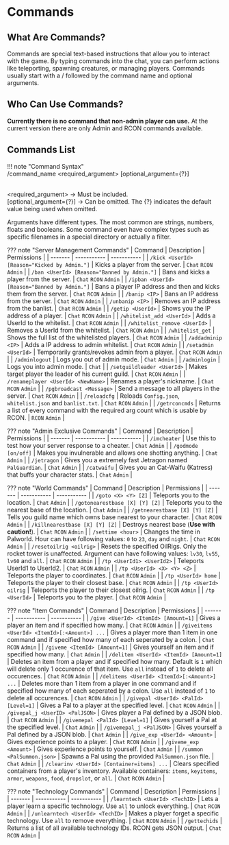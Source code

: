 # Commands

## What Are Commands?

Commands are special text-based instructions that allow you to interact with the game. By typing commands into the chat, you can perform actions like teleporting, spawning creatures, or managing players. Commands usually start with a <span class="var-command">/</span> followed by the command name and optional arguments.

## Who Can Use Commands?

**Currently there is no command that non-admin player can use.**
At the current version there are only Admin and RCON commands available.

## Commands List

!!! note "Command Syntax"
    <span class="var-command">/command_name&nbsp;</span><span class="var-command-arg">&lt;required_argument&gt;&nbsp;</span><span class="var-command-optional">[optional_argument={?}]</span>
    <br>
    <br>
    <p>
    <span class="var-command-arg">&lt;required_argument&gt;</span> → Must be included.<br>
    <span class="var-command-optional">[optional_argument={?}]</span> → Can be omitted. The <span class="var-command-optional">{?}</span> indicates the default value being used when omitted.
    </p>
    <p>
    Arguments have different types. The most common are <span class="var-string">strings</span>, <span class="var-number">numbers</span>, <span class="var-float">floats</span> and <span class="var-bool">booleans</span>. Some command even have complex types such as specific <span class="file">filenames</span> in a special directory or actually a <span class="var-filter">filter</span>.
    </p>


??? note "Server Management Commands"
    | Command | Description | Permissions |
    | ------- | ----------- | ----------- |
    | `/kick <UserId> [Reason="Kicked by Admin."]` | Kicks a player from the server. | `Chat` `RCON` `Admin` |
    | `/ban <UserId> [Reason="Banned by Admin."]` | Bans and kicks a player from the server. | `Chat` `RCON` `Admin` |
    | `/ipban <UserId> [Reason="Banned by Admin."]` | Bans a player IP address and then and kicks them from the server. | `Chat` `RCON` `Admin` |
    | `/banip <IP>` | Bans an IP address from the server. | `Chat` `RCON` `Admin` |
    | `/unbanip <IP>` | Removes an IP address from the banlist. | `Chat` `RCON` `Admin` |
    | `/getip <UserId>` | Shows you the IP address of a player. | `Chat` `RCON` `Admin` |
    | `/whitelist_add <UserId>` | Adds a UserId to the whitelist. | `Chat` `RCON` `Admin` |
    | `/whitelist_remove <UserId>` | Removes a UserId from the whitelist. | `Chat` `RCON` `Admin` |
    | `/whitelist_get` | Shows the full list of the whitelisted players. | `Chat` `RCON` `Admin` |
    | `/addadminip <IP>` | Adds a IP address to admin whitelist. | `Chat` `RCON` `Admin` |
    | `/setadmin <UserId>` | Temporarily grants/revokes admin from a player. | `Chat` `RCON` `Admin` |
    | `/adminlogout` | Logs you out of admin mode. | `Chat` `Admin` |
    | `/adminlogin` | Logs you into admin mode. | `Chat` |
    | `/setguildleader <UserId>` | Makes target player the leader of his current guild. | `Chat` `RCON` `Admin` |
    | `/renameplayer <UserId> <NewName>` | Renames a player's nickname. | `Chat` `RCON` `Admin` |
    | `/pgbroadcast <Message>` | Send a message to all players in the server. | `Chat` `RCON` `Admin` |
    | `/reloadcfg` | Reloads `Config.json`, `whitelist.json` and `banlist.txt`. | `Chat` `RCON` `Admin` |
    | `/getrconcmds` | Returns a list of every command with the required arg count which is usable by RCON. | `RCON` `Admin` |


??? note "Admin Exclusive Commands"
    | Command | Description | Permissions |
    | ------- | ----------- | ----------- |
    | `/imcheater` | Use this to test how your server response to a cheater. | `Chat` `Admin` |
    | `/godmode [on/off]` | Makes you invulnerable and allows one shotting anything. | `Chat` `Admin` |
    | `/jetragon` | Gives you a extremely fast Jetragon named `PalGuardian`. | `Chat` `Admin` |
    | `/catwaifu` | Gives you an Cat-Waifu (Katress) that buffs your character stats. | `Chat` `Admin` |

??? note "World Commands"
    | Command | Description | Permissions |
    | ------- | ----------- | ----------- |
    | `/goto <X> <Y> [Z]` | Teleports you to the location. | `Chat` `Admin` |
    | `/gotonearestbase [X] [Y] [Z]` | Teleports you to the nearest base of the location. | `Chat` `Admin` |
    | `/getnearestbase [X] [Y] [Z]` | Tells you guild name which owns base nearest to your character. | `Chat` `RCON` `Admin` |
    | `/killnearestbase [X] [Y] [Z]` | Destroys nearest base (**Use with caution!**). | `Chat` `RCON` `Admin` |
    | `/settime <hour>` | Changes the time in Palworld. Hour can have following values: `0` to `23`, `day` and `night`. | `Chat` `RCON` `Admin` |
    | `/resetoilrig <oilrig>` | Resets the specified OilRigs. Only the rocket tower is unaffected. Argument can have following values: `lv30`, `lv55`, `lv60` and `all`. | `Chat` `RCON` `Admin` |
    | `/tp <UserId1> <UserId2>` | Teleports UserId1 to UserId2. | `Chat` `RCON` `Admin` |
    | `/tp <UserId> <X> <Y> <Z>` | Teleports the player to coordinates. | `Chat` `RCON` `Admin` |
    | `/tp <UserId> home` | Teleports the player to their closest base. | `Chat` `RCON` `Admin` |
    | `/tp <UserId> oilrig` | Teleports the player to their closest oilrig. | `Chat` `RCON` `Admin` |
    | `/tp <UserId>` | Teleports you to the player. | `Chat` `RCON` `Admin` |

??? note "Item Commands"
    | Command | Description | Permissions |
    | ------- | ----------- | ----------- |
    | `/give <UserId> <ItemId> [Amount=1]` | Gives a player an item and if specified how many. | `Chat` `RCON` `Admin` |
    | `/giveitems <UserId> <ItemId>[:<Amount>] ...` | Gives a player more than 1 item in one command and if specified how many of each seperated by a colon. | `Chat` `RCON` `Admin` |
    | `/giveme <ItemId> [Amount=1]` | Gives yourself an item and if specified how many. | `Chat` `Admin` |
    | `/delitem <UserId> <ItemId> [Amount=1]` | Deletes an item from a player and if specified how many. Default is `1` which will delete only 1 occurence of that item. Use `all` instead of `1` to delete all occurences. | `Chat` `RCON` `Admin` |
    | `/delitems <UserId> <ItemId>[:<Amount>] ...` | Deletes more than 1 item from a player in one command and if specified how many of each seperated by a colon. Use `all` instead of `1` to delete all occurences. | `Chat` `RCON` `Admin` |
    | `/givepal <UserId> <PalId> [Level=1]` | Gives a Pal to a player at the specified level. | `Chat` `RCON` `Admin` |
    | `/givepal_j <UserID> <PalJSON>` | Gives player a Pal defined by a JSON blob. | `Chat` `RCON` `Admin` |
    | `/givemepal <PalId> [Level=1]` | Gives yourself a Pal at the specified level. | `Chat` `Admin` |
    | `/givemepal_j <PalJSON>` | Gives yourself a Pal defined by a JSON blob. | `Chat` `Admin` |
    | `/give_exp <UserId> <Amount>` | Gives experience points to a player. | `Chat` `RCON` `Admin` |
    | `/giveme_exp <Amount>` | Gives experience points to yourself. | `Chat` `Admin` |
    | `/summon <PalSummon.json>` | Spawns a Pal using the provided `PalSummon.json` file. | `Chat` `Admin` |
    | `/clearinv <UserId> [Container=items] ...` | Clears specified containers from a player's inventory. Available containers: `items`, `keyitems`, `armor`, `weapons`, `food`, `dropslot`, or `all`. | `Chat` `RCON` `Admin` |

??? note "Technology Commands"
    | Command | Description | Permissions |
    | ------- | ----------- | ----------- |
    | `/learntech <UserId> <TechID>` | Lets a player learn a specific technology. Use `all` to unlock everything. | `Chat` `RCON` `Admin` |
    | `/unlearntech <UserId> <TechID>` | Makes a player forget a specific technology. Use `all` to remove everything. | `Chat` `RCON` `Admin` |
    | `/gettechids` | Returns a list of all available technology IDs. RCON gets JSON output. | `Chat` `RCON` `Admin` |